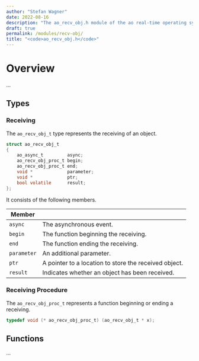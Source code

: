 ```yaml
---
author: "Stefan Wagner"
date: 2022-08-16
description: "The ao_recv_obj.h module of the ao real-time operating system."
draft: true
permalink: /modules/recv-obj/
title: "<code>ao_recv_obj.h</code>"
---
```


# Overview

...

## Types

### Receiving

The `ao_recv_obj_t` type represents the receiving of an object.

```c
struct ao_recv_obj_t
{
    ao_async_t         async;
    ao_recv_obj_proc_t begin;
    ao_recv_obj_proc_t end;
    void *             parameter;
    void *             ptr;
    bool volatile      result;
};
```

It consists of the following members.

| Member | |
|--------|-|
| `async` | The asynchronous event. |
| `begin` | The function beginning the receiving. |
| `end` | The function ending the receiving. |
| `parameter` | An additional parameter. |
| `ptr` | A pointer to a location to store the received object. |
| `result` | Indicates whether an object has been received. |

### Receiving Procedure

The `ao_recv_obj_proc_t` represents a function beginning or ending a receiving.

```c
typedef void (* ao_recv_obj_proc_t) (ao_recv_obj_t * x);
```

## Functions

...

